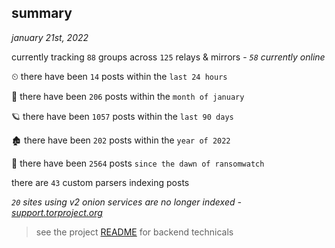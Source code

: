 
## summary
_january 21st, 2022_

currently tracking `88` groups across `125` relays & mirrors - _`58` currently online_

⏲ there have been `14` posts within the `last 24 hours`

🦈 there have been `206` posts within the `month of january`

🪐 there have been `1057` posts within the `last 90 days`

🏚 there have been `202` posts within the `year of 2022`

🦕 there have been `2564` posts `since the dawn of ransomwatch`

there are `43` custom parsers indexing posts

_`20` sites using v2 onion services are no longer indexed - [support.torproject.org](https://support.torproject.org/onionservices/v2-deprecation/)_

> see the project [README](https://github.com/thetanz/ransomwatch#ransomwatch--) for backend technicals
